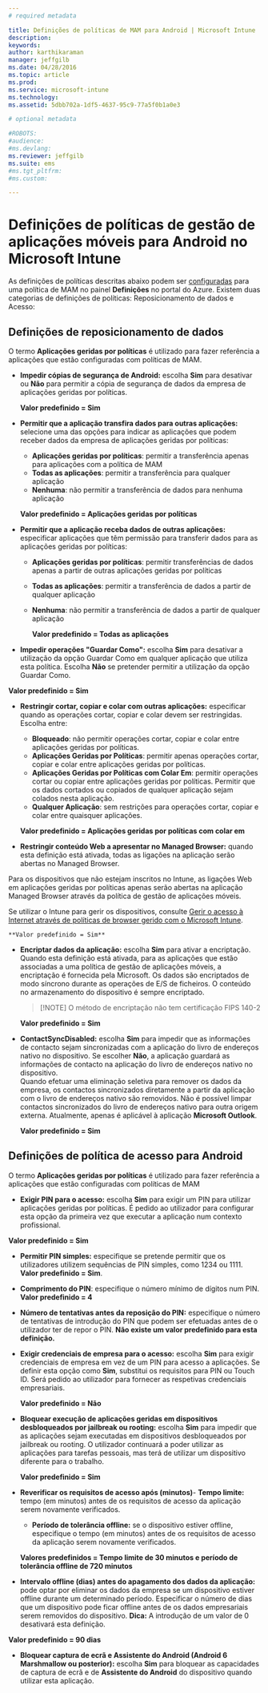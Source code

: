 ```yaml
---
# required metadata

title: Definições de políticas de MAM para Android | Microsoft Intune
description:
keywords:
author: karthikaraman
manager: jeffgilb
ms.date: 04/28/2016
ms.topic: article
ms.prod:
ms.service: microsoft-intune
ms.technology:
ms.assetid: 5dbb702a-1df5-4637-95c9-77a5f0b1a0e3

# optional metadata

#ROBOTS:
#audience:
#ms.devlang:
ms.reviewer: jeffgilb
ms.suite: ems
#ms.tgt_pltfrm:
#ms.custom:

---
```


# Definições de políticas de gestão de aplicações móveis para Android no Microsoft Intune
As definições de políticas descritas abaixo podem ser [configuradas](create-and-deploy-mobile-app-management-policies-with-microsoft-intune.md) para uma política de MAM no painel **Definições** no portal do Azure.
Existem duas categorias de definições de políticas: Reposicionamento de dados e Acesso:

##  Definições de reposicionamento de dados
O termo **Aplicações geridas por políticas** é utilizado para fazer referência a aplicações que estão configuradas com políticas de MAM.
- **Impedir cópias de segurança de Android:** escolha **Sim** para desativar ou **Não** para permitir a cópia de segurança de dados da empresa de aplicações geridas por políticas.

  **Valor predefinido = Sim**
- **Permitir que a aplicação transfira dados para outras aplicações:** selecione uma das opções para indicar as aplicações que podem receber dados da empresa de aplicações geridas por políticas:
  -   **Aplicações geridas por políticas**: permitir a transferência apenas para aplicações com a política de MAM
  -   **Todas as aplicações**: permitir a transferência para qualquer aplicação
  -   **Nenhuma**: não permitir a transferência de dados para nenhuma aplicação

  **Valor predefinido = Aplicações geridas por políticas**
- **Permitir que a aplicação receba dados de outras aplicações:** especificar aplicações que têm permissão para transferir dados para as aplicações geridas por políticas:
  -   **Aplicações geridas por políticas**: permitir transferências de dados apenas a partir de outras aplicações geridas por políticas
  -   **Todas as aplicações**: permitir a transferência de dados a partir de qualquer aplicação
  -   **Nenhuma**: não permitir a transferência de dados a partir de qualquer aplicação

      **Valor predefinido = Todas as aplicações**

-   **Impedir operações "Guardar Como":** escolha **Sim** para desativar a utilização da opção Guardar Como em qualquer aplicação que utiliza esta política. Escolha **Não** se pretender permitir a utilização da opção Guardar Como.

  **Valor predefinido = Sim**
- **Restringir cortar, copiar e colar com outras aplicações:** especificar quando as operações cortar, copiar e colar devem ser restringidas. Escolha entre:
  -   **Bloqueado**: não permitir operações cortar, copiar e colar entre aplicações geridas por políticas.
  -   **Aplicações Geridas por Políticas**: permitir apenas operações cortar, copiar e colar entre aplicações geridas por políticas.
  -   **Aplicações Geridas por Políticas com Colar Em**: permitir operações cortar ou copiar entre aplicações geridas por políticas. Permitir que os dados cortados ou copiados de qualquer aplicação sejam colados nesta aplicação.
  -   **Qualquer Aplicação**: sem restrições para operações cortar, copiar e colar entre quaisquer aplicações.

    **Valor predefinido = Aplicações geridas por políticas com colar em**
-   **Restringir conteúdo Web a apresentar no Managed Browser:** quando esta definição está ativada, todas as ligações na aplicação serão abertas no Managed Browser.

  Para os dispositivos que não estejam inscritos no Intune, as ligações Web em aplicações geridas por políticas apenas serão abertas na aplicação Managed Browser através da política de gestão de aplicações móveis.

  Se utilizar o Intune para gerir os dispositivos, consulte [Gerir o acesso à Internet através de políticas de browser gerido com o Microsoft Intune](manage-internet-access-using-managed-browser-policies.md).

    **Valor predefinido = Sim**
- **Encriptar dados da aplicação:** escolha **Sim** para ativar a encriptação. Quando esta definição está ativada, para as aplicações que estão associadas a uma política de gestão de aplicações móveis, a encriptação é fornecida pela Microsoft. Os dados são encriptados de modo síncrono durante as operações de E/S de ficheiros. O conteúdo no armazenamento do dispositivo é sempre encriptado.
  >[!NOTE] O método de encriptação não tem certificação FIPS 140-2

  **Valor predefinido = Sim**

- **ContactSyncDisabled:** escolha **Sim** para impedir que as informações de contacto sejam sincronizadas com a aplicação do livro de endereços nativo no dispositivo. Se escolher **Não**, a aplicação guardará as informações de contacto na aplicação do livro de endereços nativo no dispositivo.<br/>Quando efetuar uma eliminação seletiva para remover os dados da empresa, os contactos sincronizados diretamente a partir da aplicação com o livro de endereços nativo são removidos. Não é possível limpar contactos sincronizados do livro de endereços nativo para outra origem externa. Atualmente, apenas é aplicável à aplicação **Microsoft Outlook**.

  **Valor predefinido = Sim**

##  Definições de política de acesso para Android
O termo **Aplicações geridas por políticas** é utilizado para fazer referência a aplicações que estão configuradas com políticas de MAM

- **Exigir PIN para o acesso:** escolha **Sim** para exigir um PIN para utilizar aplicações geridas por políticas. É pedido ao utilizador para configurar esta opção da primeira vez que executar a aplicação num contexto profissional.

 **Valor predefinido = Sim**

 -  **Permitir PIN simples:** especifique se pretende permitir que os utilizadores utilizem sequências de PIN simples, como 1234 ou 1111. **Valor predefinido = Sim**.
 - **Comprimento do PIN**: especifique o número mínimo de dígitos num PIN. **Valor predefinido = 4**
 - **Número de tentativas antes da reposição do PIN:** especifique o número de tentativas de introdução do PIN que podem ser efetuadas antes de o utilizador ter de repor o PIN. **Não existe um valor predefinido para esta definição.**
- **Exigir credenciais de empresa para o acesso:** escolha **Sim** para exigir credenciais de empresa em vez de um PIN para acesso a aplicações.  Se definir esta opção como **Sim**, substitui os requisitos para PIN ou Touch ID.  Será pedido ao utilizador para fornecer as respetivas credenciais empresariais.

  **Valor predefinido = Não**
- **Bloquear execução de aplicações geridas em dispositivos desbloqueados por jailbreak ou rooting:** escolha **Sim** para impedir que as aplicações sejam executadas em dispositivos desbloqueados por jailbreak ou rooting. O utilizador continuará a poder utilizar as aplicações para tarefas pessoais, mas terá de utilizar um dispositivo diferente para o trabalho.

  **Valor predefinido = Sim**
- **Reverificar os requisitos de acesso após (minutos)**-   **Tempo limite:** tempo (em minutos) antes de os requisitos de acesso da aplicação serem novamente verificados.
  -   **Período de tolerância offline:** se o dispositivo estiver offline, especifique o tempo (em minutos) antes de os requisitos de acesso da aplicação serem novamente verificados.

    **Valores predefinidos = Tempo limite de 30 minutos e período de tolerância offline de 720 minutos**

-   **Intervalo offline (dias) antes do apagamento dos dados da aplicação:** pode optar por eliminar os dados da empresa se um dispositivo estiver offline durante um determinado período.  Especificar o número de dias que um dispositivo pode ficar offline antes de os dados empresariais serem removidos do dispositivo. **Dica:** A introdução de um valor de 0 desativará esta definição.

  **Valor predefinido = 90 dias**
- **Bloquear captura de ecrã e Assistente do Android (Android 6 Marshmallow ou posterior):** escolha **Sim** para bloquear as capacidades de captura de ecrã e de **Assistente do Android** do dispositivo quando utilizar esta aplicação.


<!--HONumber=May16_HO3-->


